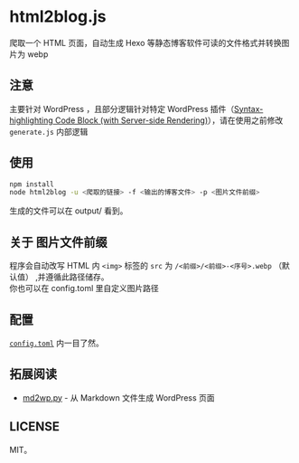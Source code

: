 # html2blog.js
爬取一个 HTML 页面，自动生成 Hexo 等静态博客软件可读的文件格式并转换图片为 webp

## 注意
主要针对 WordPress ，且部分逻辑针对特定 WordPress 插件（[Syntax-highlighting Code Block (with Server-side Rendering)](https://cn.wordpress.org/plugins/syntax-highlighting-code-block/)），请在使用之前修改 `generate.js` 内部逻辑

## 使用
```bash
npm install
node html2blog -u <爬取的链接> -f <输出的博客文件> -p <图片文件前缀>
```
生成的文件可以在 output/ 看到。

## 关于 图片文件前缀
程序会自动改写 HTML 内 `<img>` 标签的 `src` 为 `/<前缀>/<前缀>-<序号>.webp` （默认值） ,并遵循此路径储存。  
你也可以在 config.toml 里自定义图片路径

## 配置
<a href="/config.toml"><code>config.toml</code></a> 内一目了然。

## 拓展阅读
* [md2wp.py](https://github.com/University-Of-Fool/md2wp.py) - 从 Markdown 文件生成 WordPress 页面

## LICENSE
MIT。
